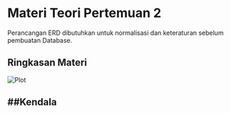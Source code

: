 # Materi Teori Pertemuan 2
Perancangan ERD dibutuhkan untuk normalisasi dan keteraturan sebelum pembuatan Database.


## Ringkasan Materi
![Plot](./2.Outline.jpg)

##Kendala
-
